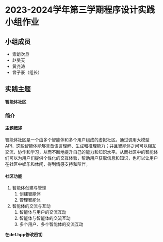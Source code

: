 # 2023-2024学年第三学期程序设计实践小组作业
## 小组成员
* 索朗次旦
* 赵昊天
* 黄尧涛
* 曾子豪（组长）
## 实践主题
**智能体社区**
### 简介
#### 主题概述
智能体社区是一个由多个智能体和多个用户组成的虚拟社区。通过调用大模型API，这些智能体能够具备语言理解、生成和推理能力；并且智能体之间可以相互交流、协作和学习，从而不断地提升自己的能力和知识水平。从而社区中的智能体们可以为用户们提供个性化的交互体验，帮助用户获取信息和知识，也可以让用户在社区中娱乐和休闲，得到情感支持和陪伴。
#### 社区功能
1. 智能体创建与管理
     1. 创建智能体
     2. 管理智能体
2. 智能体的交流与互动
    1. 智能体与用户的交流互动
    2. 智能体与智能体的交流互动
    3. 多个用户、多个智能体的交流互动



**在def.hpp修改密钥**
